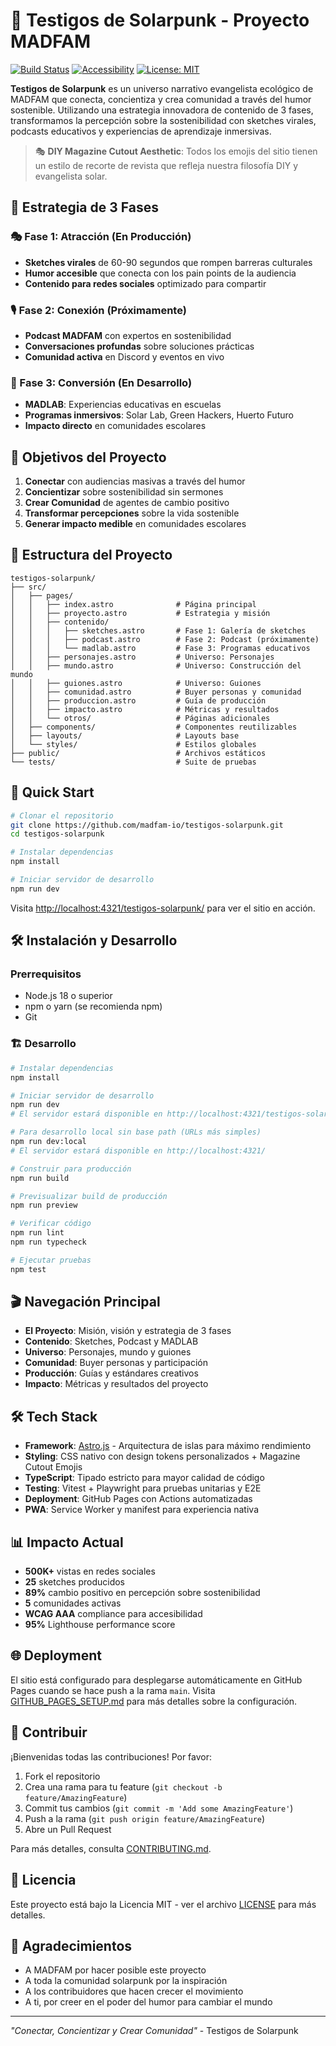 # 🌱 Testigos de Solarpunk - Proyecto MADFAM

[![Build Status](https://github.com/madfam-io/testigos-solarpunk/workflows/CI/badge.svg)](https://github.com/madfam-io/testigos-solarpunk/actions)
[![Accessibility](https://img.shields.io/badge/WCAG-AAA-green.svg)](https://www.w3.org/WAI/WCAG21/quickref/)
[![License: MIT](https://img.shields.io/badge/License-MIT-yellow.svg)](https://opensource.org/licenses/MIT)

**Testigos de Solarpunk** es un universo narrativo evangelista ecológico de MADFAM que conecta, concientiza y crea comunidad a través del humor sostenible. Utilizando una estrategia innovadora de contenido de 3 fases, transformamos la percepción sobre la sostenibilidad con sketches virales, podcasts educativos y experiencias de aprendizaje inmersivas.

> 🎭 **DIY Magazine Cutout Aesthetic**: Todos los emojis del sitio tienen un estilo de recorte de revista que refleja nuestra filosofía DIY y evangelista solar.

## 🚀 Estrategia de 3 Fases

### 🎭 Fase 1: Atracción (En Producción)

- **Sketches virales** de 60-90 segundos que rompen barreras culturales
- **Humor accesible** que conecta con los pain points de la audiencia
- **Contenido para redes sociales** optimizado para compartir

### 🎙️ Fase 2: Conexión (Próximamente)

- **Podcast MADFAM** con expertos en sostenibilidad
- **Conversaciones profundas** sobre soluciones prácticas
- **Comunidad activa** en Discord y eventos en vivo

### 🔬 Fase 3: Conversión (En Desarrollo)

- **MADLAB**: Experiencias educativas en escuelas
- **Programas inmersivos**: Solar Lab, Green Hackers, Huerto Futuro
- **Impacto directo** en comunidades escolares

## 🎯 Objetivos del Proyecto

1. **Conectar** con audiencias masivas a través del humor
2. **Concientizar** sobre sostenibilidad sin sermones
3. **Crear Comunidad** de agentes de cambio positivo
4. **Transformar percepciones** sobre la vida sostenible
5. **Generar impacto medible** en comunidades escolares

## 📁 Estructura del Proyecto

```
testigos-solarpunk/
├── src/
│   ├── pages/
│   │   ├── index.astro              # Página principal
│   │   ├── proyecto.astro           # Estrategia y misión
│   │   ├── contenido/
│   │   │   ├── sketches.astro       # Fase 1: Galería de sketches
│   │   │   ├── podcast.astro        # Fase 2: Podcast (próximamente)
│   │   │   └── madlab.astro         # Fase 3: Programas educativos
│   │   ├── personajes.astro         # Universo: Personajes
│   │   ├── mundo.astro              # Universo: Construcción del mundo
│   │   ├── guiones.astro            # Universo: Guiones
│   │   ├── comunidad.astro          # Buyer personas y comunidad
│   │   ├── produccion.astro         # Guía de producción
│   │   ├── impacto.astro            # Métricas y resultados
│   │   └── otros/                   # Páginas adicionales
│   ├── components/                  # Componentes reutilizables
│   ├── layouts/                     # Layouts base
│   └── styles/                      # Estilos globales
├── public/                          # Archivos estáticos
└── tests/                           # Suite de pruebas
```

## 🚀 Quick Start

```bash
# Clonar el repositorio
git clone https://github.com/madfam-io/testigos-solarpunk.git
cd testigos-solarpunk

# Instalar dependencias
npm install

# Iniciar servidor de desarrollo
npm run dev
```

Visita [http://localhost:4321/testigos-solarpunk/](http://localhost:4321/testigos-solarpunk/) para ver el sitio en acción.

## 🛠️ Instalación y Desarrollo

### Prerrequisitos

- Node.js 18 o superior
- npm o yarn (se recomienda npm)
- Git

### 🏗️ Desarrollo

```bash
# Instalar dependencias
npm install

# Iniciar servidor de desarrollo
npm run dev
# El servidor estará disponible en http://localhost:4321/testigos-solarpunk/

# Para desarrollo local sin base path (URLs más simples)
npm run dev:local
# El servidor estará disponible en http://localhost:4321/

# Construir para producción
npm run build

# Previsualizar build de producción
npm run preview

# Verificar código
npm run lint
npm run typecheck

# Ejecutar pruebas
npm test
```

## 🎬 Navegación Principal

- **El Proyecto**: Misión, visión y estrategia de 3 fases
- **Contenido**: Sketches, Podcast y MADLAB
- **Universo**: Personajes, mundo y guiones
- **Comunidad**: Buyer personas y participación
- **Producción**: Guías y estándares creativos
- **Impacto**: Métricas y resultados del proyecto

## 🛠️ Tech Stack

- **Framework**: [Astro.js](https://astro.build) - Arquitectura de islas para máximo rendimiento
- **Styling**: CSS nativo con design tokens personalizados + Magazine Cutout Emojis
- **TypeScript**: Tipado estricto para mayor calidad de código
- **Testing**: Vitest + Playwright para pruebas unitarias y E2E
- **Deployment**: GitHub Pages con Actions automatizadas
- **PWA**: Service Worker y manifest para experiencia nativa

## 📊 Impacto Actual

- **500K+** vistas en redes sociales
- **25** sketches producidos
- **89%** cambio positivo en percepción sobre sostenibilidad
- **5** comunidades activas
- **WCAG AAA** compliance para accesibilidad
- **95%** Lighthouse performance score

## 🌐 Deployment

El sitio está configurado para desplegarse automáticamente en GitHub Pages cuando se hace push a la rama `main`. Visita [GITHUB_PAGES_SETUP.md](GITHUB_PAGES_SETUP.md) para más detalles sobre la configuración.

## 🤝 Contribuir

¡Bienvenidas todas las contribuciones! Por favor:

1. Fork el repositorio
2. Crea una rama para tu feature (`git checkout -b feature/AmazingFeature`)
3. Commit tus cambios (`git commit -m 'Add some AmazingFeature'`)
4. Push a la rama (`git push origin feature/AmazingFeature`)
5. Abre un Pull Request

Para más detalles, consulta [CONTRIBUTING.md](CONTRIBUTING.md).

## 📄 Licencia

Este proyecto está bajo la Licencia MIT - ver el archivo [LICENSE](LICENSE) para más detalles.

## 🙏 Agradecimientos

- A MADFAM por hacer posible este proyecto
- A toda la comunidad solarpunk por la inspiración
- A los contribuidores que hacen crecer el movimiento
- A ti, por creer en el poder del humor para cambiar el mundo

---

_"Conectar, Concientizar y Crear Comunidad"_ - Testigos de Solarpunk
